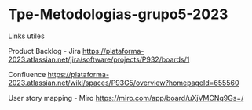 # Tpe-Metodologias-grupo5-2023

Links utiles

Product Backlog - Jira
https://plataforma-2023.atlassian.net/jira/software/projects/P932/boards/1

Confluence
https://plataforma-2023.atlassian.net/wiki/spaces/P93G5/overview?homepageId=655560

User story mapping - Miro
https://miro.com/app/board/uXjVMCNq9Gs=/
